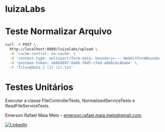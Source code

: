 # luizaLabs

# Teste Normalizar Arquivo 

```sh
curl -X POST \
  http://localhost:8080/luizalabs/upload \
  -H 'cache-control: no-cache' \
  -H 'content-type: multipart/form-data; boundary=----WebKitFormBoundary7MA4YWxkTrZu0gW' \
  -H 'postman-token: eb66d897-8a06-39d5-cfed-a066cbc46abe' \
  -F 'file=@data_1 (1) (1).txt'
```
# Testes Unitários

Executar a classe FileControllerTests, NormalizedServiceTests e ReadFileServiceTests.

Emerson Rafael Maia Melo – emerson.rafael.maia.melo@gmail.com.

[![LinkedIn](https://camo.githubusercontent.com/c456ce1e22c379a6ff198bbb3a2d96f24fc94408/68747470733a2f2f696d672e736869656c64732e696f2f62616467652f2d4c696e6b6564496e2d626c61636b2e7376673f7374796c653d666c61742d737175617265266c6f676f3d6c696e6b6564696e26636f6c6f72423d353535)](https://www.linkedin.com/in/emerson-rafael-maia-melo/)

